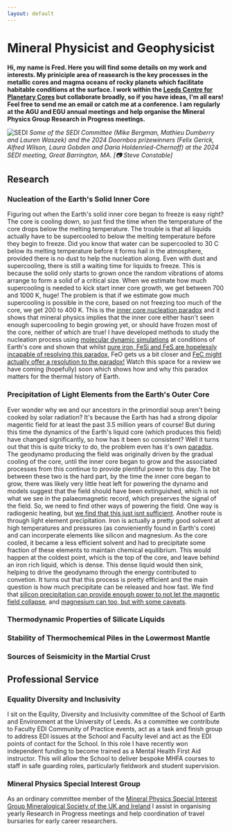 ```yaml
---
layout: default
---
```


# Mineral Physicist and Geophysicist

**Hi, my name is Fred. Here you will find some details on my work and interests. My priniciple area of reasearch is the key processes in the metallic cores and magma oceans of rocky planets which facilitate habitable conditions at the surface. I work within the  <a href="https://planetarycores.leeds.ac.uk/">  Leeds Centre for Planetary Cores</a> but collaborate broadly, so if you have ideas, I'm all ears! Feel free to send me an email or catch me at a conference. I am regularly at the AGU and EGU annual meetings and help organise the Mineral Physics Group Research in Progress meetings.**

![SEDI](https://fwilson93.github.io/Portfolio/assets/img/SEDI_Doornbos.JPG)
_Some of the SEDI Committee (Mike Bergman, Mathieu Dumberry and Lauren Waszek) and the 2024 Doornbos prizewinners (Felix Gerick, Alfred Wilson, Laura Gobden and Daria Holdenried-Chernoff) at the 2024 SEDI meeting, Great Barrington, MA. [📷 Steve Constable]_

## Research
### Nucleation of the Earth's Solid Inner Core
Figuring out when the Earth's solid inner core began to freeze is easy right? The core is cooling down, so just find the time when the temperature of the core drops below the melting temperature. The trouble is that all liquids actually have to be supercooled to below the melting temperature before they begin to freeze. Did you know that water can be supercooled to 30 C below its melting temperature before it forms hail in the atmosphere, provided there is no dust to help the nucleation along. Even with dust and supercooling, there is still a waiting time for liquids to freeze. This is because the solid only starts to grown once the random vibrations of atoms arrange to form a solid of a critical size.
When we estimate how much supercooling is needed to kick start inner core growth, we get between 700 and 1000 K, huge! The problem is that if we estimate gow much supercooling is possible in the core, based on not freezing too much of the core, we get 200 to 400 K. This is the <a href="https://doi.org/10.1016/j.epsl.2018.01.018">inner core nucleation paradox</a> and it shows that mineral physics implies that the inner core either hasn't seen enough supercooling to begin growing yet, or should have frozen most of the core, neither of which are true! I have developed methods to study the nucleation process using <a href="https://doi.org/10.1103/PhysRevB.103.214113">molecular dynamic simulations</a> at conditions of Earth's core and shown that whilst <a href="https://doi.org/10.1016/j.epsl.2023.118176">pure iron, FeSi and FeS are hopelessly incapable of resolving this paradox</a>, FeO gets us a bit closer and <a href="https://doi.org/10.31223/X53D8H">FeC might actually offer a resolution to the paradox!</a> 
Watch this space for a review we have coming (hopefully) soon which shows how and why this paradox matters for the thermal history of Earth.

### Precipitation of Light Elements from the Earth's Outer Core
Ever wonder why we and our ancestors in the primordial soup aren't being cooked by solar radiation? It's because the Earth has had a strong dipolar magentic field for at least the past 3.5 million years of course! But during this time the dynamics of the Earth's liquid core (which produces this field) have changed significantly, so how has it been so consistent? Well it turns out that this is quite tricky to do, the problem even has it's own <a href="https://doi.org/10.1029/2022JB025355">paradox<a/>. The geodynamo producing the field was originally driven by the gradual cooling of the core, until the inner core began to grow and the associated processes from this continue to provide plentiful power to this day. The bit between these two is the hard part, by the time the inner core began to grow, there was likely very little heat left for powering the dynamo and models suggest that the field should have been extinguished, which is not what we see in the palaeomagnetic record, which preserves the signal of the field. So, we need to find other ways of powering the field. One way is radiogenic heating, but <a href="https://doi.org/10.1016/j.pepi.2023.107073">we find that this just isnt sufficient</a>. Another route is through light element precipitation. Iron is actually a pretty good solvent at high temperatures and pressures (as convieniently found in Earth's core) and can incorperate elements like silicon and magnesium. As the core cooled, it became a less efficient solvent and had to precipitate some fraction of these elements to maintain chemical equilibrium. This would happen at the coldest point, which is the top of the core, and leave behind an iron rich liquid, which is dense. This dense liquid would then sink, helping to drive the geodynamo through the energy contributed to convetion. It turns out that this process is pretty efficient and the main question is how much precipitate can be released and how fast. We find that <a href=" https://doi.org/10.1029/2022GL100692">silicon precipitation can provide enough power to not let the magnetic field collapse<a/>, and <a href="https://doi.org/10.1016/j.pepi.2023.107073">magnesium can too, but with some caveats<a/>.


### Thermodynamic Properties of Silicate Liquids
### Stability of Thermochemical Piles in the Lowermost Mantle
### Sources of Seismicity in the Martial Crust

## Professional Service
### Equality Diversity and Inclusivity
I sit on the Equlity, Diversity and Inclusivity committee of the School of Earth and Environment at the University of Leeds. As a committee we contribute to Faculty EDI Community of Practice events, act as a task and finish group to address EDI issues at the School and Faculty level and act as the EDI points of contact for the School. In this role I have recently won independent funding to become trained as a Mental Health First Aid instructor. This will allow the School to deliver bespoke MHFA courses to staff in safe guarding roles, particularly fieldwork and student supervision.

### Mineral Physics Special Interest Group
As an ordinary committee member of the <a href="https://www.minersoc.org/mpg.html"> Mineral Physics Special Interest Group Mineralogical Society of the UK and Ireland</a> I assist in organising yearly Research in Progress meetings and help coordination of travel bursaries for early career researchers. 


